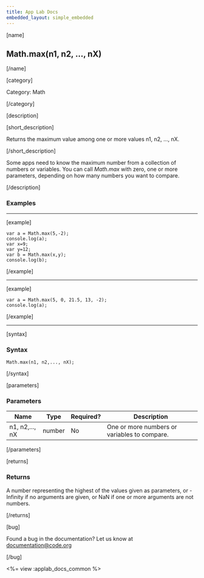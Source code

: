 ```yaml
---
title: App Lab Docs
embedded_layout: simple_embedded
---
```


[name]

## Math.max(n1, n2, ..., nX)

[/name]

[category]

Category: Math

[/category]

[description]

[short_description]

Returns the maximum value among one or more values n1, n2, ..., nX.

[/short_description]

Some apps need to know the maximum number from a collection of numbers or variables. You can call *Math.max* with zero, one or more parameters, depending on how many numbers you want to compare.

[/description]

### Examples
____________________________________________________

[example]

```
var a = Math.max(5,-2);
console.log(a);
var x=9;
var y=12;
var b = Math.max(x,y);
console.log(b);
```

[/example]

____________________________________________________

[example]

```
var a = Math.max(5, 0, 21.5, 13, -2);
console.log(a);
```

[/example]

____________________________________________________

[syntax]

### Syntax

```
Math.max(n1, n2,..., nX);
```

[/syntax]

[parameters]

### Parameters

| Name  | Type | Required? | Description |
|-----------------|------|-----------|-------------|
| n1, n2,..., nX | number | No | One or more numbers or variables to compare. |

[/parameters]

[returns]

### Returns
A number representing the highest of the values given as parameters, or -Infinity if no arguments are given, or NaN if one or more arguments are not numbers.

[/returns]

[bug]

Found a bug in the documentation? Let us know at documentation@code.org

[/bug]

<%= view :applab_docs_common %>
